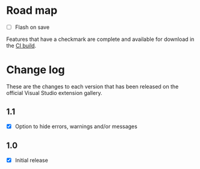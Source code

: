 # Road map

- [ ] Flash on save

Features that have a checkmark are complete and available for
download in the
[CI build](http://vsixgallery.com/extension/376e6cdc-893d-4ae7-ad93-325575c35301/).

# Change log

These are the changes to each version that has been released
on the official Visual Studio extension gallery.

## 1.1

- [x] Option to hide errors, warnings and/or messages

## 1.0

- [x] Initial release